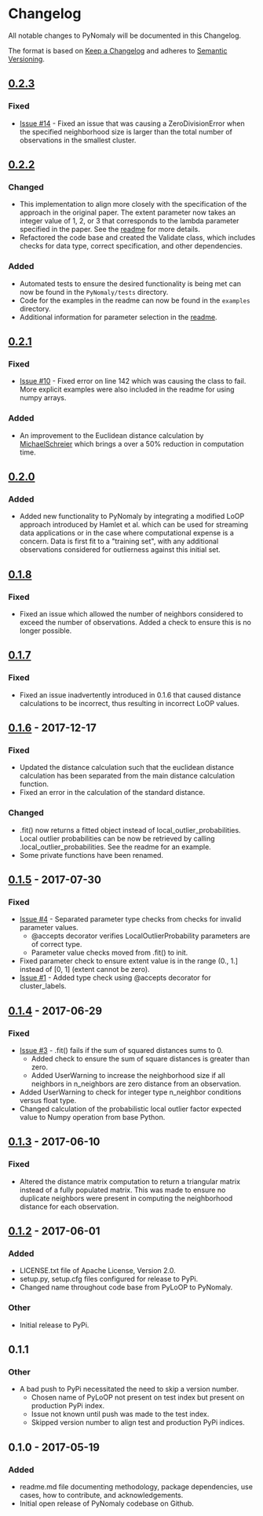# Changelog
All notable changes to PyNomaly will be documented in this Changelog.

The format is based on [Keep a Changelog](http://keepachangelog.com/en/1.0.0/) 
and adheres to [Semantic Versioning](http://semver.org/spec/v2.0.0.html).

## [0.2.3]()
### Fixed
- [Issue #14](https://github.com/vc1492a/PyNomaly/issues/14) - Fixed an issue
that was causing a ZeroDivisionError when the specified neighborhood size
is larger than the total number of observations in the smallest cluster.

## [0.2.2](https://github.com/vc1492a/PyNomaly/commit/e02c03599fed5dcc0db3dc6de70433e39f466656)

### Changed
- This implementation to align more closely with the specification of the
approach in the original paper. The extent parameter now takes an integer
value of 1, 2, or 3 that corresponds to the lambda parameter specified
in the paper. See the [readme](https://github.com/vc1492a/PyNomaly/blob/master/readme.md) for more details.
- Refactored the code base and created the Validate class, which includes
checks for data type, correct specification, and other dependencies.

### Added
- Automated tests to ensure the desired functionality is being met can now be
found in the `PyNomaly/tests` directory.
- Code for the examples in the readme can now be found in the `examples` directory.
- Additional information for parameter selection in the [readme](https://github.com/vc1492a/PyNomaly/blob/master/readme.md).

## [0.2.1](https://github.com/vc1492a/PyNomaly/commit/bb62253b94b4a3683cf64455905092a6a29a2088)
### Fixed
- [Issue #10](https://github.com/vc1492a/PyNomaly/issues/10) - Fixed error on line
142 which was causing the class to fail. More explicit examples
were also included in the readme for using numpy arrays.

### Added
- An improvement to the Euclidean distance calculation by [MichaelSchreier](https://github.com/MichaelSchreier)
which brings a over a 50% reduction in computation time.

## [0.2.0](https://github.com/vc1492a/PyNomaly/commit/9e1996f08da3d151461adbb2b86c5d9447aaafa4)
### Added
- Added new functionality to PyNomaly by integrating a modified LoOP
approach introduced by Hamlet et al. which can be used for streaming
data applications or in the case where computational expense is a concern.
Data is first fit to a "training set", with any additional observations
considered for outlierness against this initial set.

## [0.1.8](https://github.com/vc1492a/PyNomaly/commit/da203acdb50a013667ba5e57dd2facc7a7e4b8a5)
### Fixed
- Fixed an issue which allowed the number of neighbors considered to exceed the number of observations. Added a check
to ensure this is no longer possible.

## [0.1.7](https://github.com/vc1492a/PyNomaly/commit/8df501ab5c5605873c2812f6d8fe8730e2586975)
### Fixed
- Fixed an issue inadvertently introduced in 0.1.6 that caused distance calculations to be incorrect, 
thus resulting in incorrect LoOP values.  

## [0.1.6](https://github.com/vc1492a/PyNomaly/commit/2526879b1f941c887eeb24a267b5ea010e20d5d7) - 2017-12-17
### Fixed
- Updated the distance calculation such that the euclidean distance calculation has been separated from 
the main distance calculation function.
- Fixed an error in the calculation of the standard distance. 

### Changed
- .fit() now returns a fitted object instead of local_outlier_probabilities. Local outlier probabilities can 
be now be retrieved by calling .local_outlier_probabilities. See the readme for an example. 
- Some private functions have been renamed. 

## [0.1.5](https://github.com/vc1492a/PyNomaly/commit/d203c402dd657e8240365d538c723f831237326e) - 2017-07-30
### Fixed
- [Issue #4](https://github.com/vc1492a/PyNomaly/issues/4) - Separated parameter type checks 
from checks for invalid parameter values.
    - @accepts decorator verifies LocalOutlierProbability parameters are of correct type.
    - Parameter value checks moved from .fit() to init.
- Fixed parameter check to ensure extent value is in the range (0., 1.] instead of [0, 1] (extent cannot be zero). 
- [Issue #1](https://github.com/vc1492a/PyNomaly/issues/1) -  Added type check using @accepts decorator for cluster_labels.    

## [0.1.4](https://github.com/vc1492a/PyNomaly/commit/8f5a640c7b7ecfd824113dbba77fff19cc153424) - 2017-06-29
### Fixed
- [Issue #3](https://github.com/vc1492a/PyNomaly/issues/3) - .fit() fails if the sum of squared distances sums to 0.
    - Added check to ensure the sum of square distances is greater than zero.
    - Added UserWarning to increase the neighborhood size if all neighbors in n_neighbors are 
    zero distance from an observation. 
- Added UserWarning to check for integer type n_neighbor conditions versus float type.
- Changed calculation of the probabilistic local outlier factor expected value to Numpy operation
    from base Python. 

## [0.1.3](https://github.com/vc1492a/PyNomaly/commit/ae4692b6f2d0871130a02b9ee54049321b854524) - 2017-06-10
### Fixed
- Altered the distance matrix computation to return a triangular matrix instead of a 
fully populated matrix. This was made to ensure no duplicate neighbors were present 
in computing the neighborhood distance for each observation. 

## [0.1.2](https://pypi.python.org/pypi?:action=display&name=PyNomaly&version=0.1.2) - 2017-06-01
### Added
- LICENSE.txt file of Apache License, Version 2.0.
- setup.py, setup.cfg files configured for release to PyPi.
- Changed name throughout code base from PyLoOP to PyNomaly.

### Other
- Initial release to PyPi.

## 0.1.1
### Other
- A bad push to PyPi necessitated the need to skip a version number. 
    - Chosen name of PyLoOP not present on test index but present on production PyPi index. 
    - Issue not known until push was made to the test index.
    - Skipped version number to align test and production PyPi indices.

## 0.1.0 - 2017-05-19
### Added
- readme.md file documenting methodology, package dependencies, use cases, 
how to contribute, and acknowledgements.
- Initial open release of PyNomaly codebase on Github. 